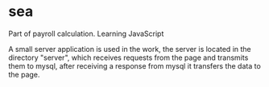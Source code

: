 # sea
Part of payroll calculation. Learning JavaScript

A small server application is used in the work, the server is located in the directory "server", which receives requests from the page and transmits them to mysql, after receiving a response from mysql it transfers the data to the page.
